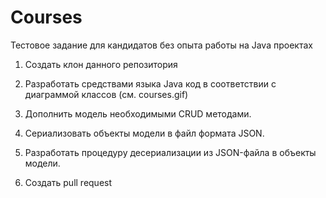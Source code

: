 # Courses
Тестовое задание для кандидатов без опыта работы на Java проектах

1) Создать клон данного репозитория	

2) Разработать средствами языка Java код в соответствии с диаграммой классов (см. courses.gif)

3) Дополнить модель необходимыми CRUD методами.

4) Сериализовать объекты модели в файл формата JSON. 

5) Разработать процедуру десериализации из JSON-файла в объекты модели.

6) Создать pull request 
